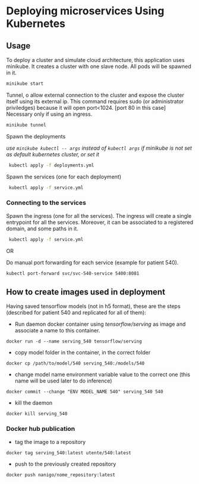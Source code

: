# Deploying microservices Using Kubernetes
## Usage
To deploy a cluster and simulate cloud architecture, this application uses minikube. 
It creates a cluster with one slave node. All pods will 
be spawned in it.

 ```sh
minikube start
```
Tunnel, o allow external connection to the cluster and 
expose the cluster itself using its external ip.
This command requires sudo (or administrator priviledges)
because it will open port<1024. [port 80 in this case]
Necessary only if using an ingress.
 ```sh
minikube tunnel
```

Spawn the deployments

_use ```minikube kubectl -- args``` instead of ```kubectl args``` if 
minikube is not set as default kubernetes cluster, or set it_
 
```sh
 kubectl apply -f deployments.yml
```

Spawn the services (one for each deployment)
```sh
 kubectl apply -f service.yml
```

### Connecting to the services
Spawn the ingress (one for all the services).
The ingress will create a single entrypoint for 
all the services. Moreover, it can be associated to a 
registered domain, and some paths in it.
```sh
 kubectl apply -f service.yml
```
 OR

Do manual port forwarding for each service (example for 
patient 540).
```sh
kubectl port-forward svc/svc-540-service 5400:8081
```

## How to create images used in deployment

Having saved tensorflow models (not in h5 format), 
these are the steps (described for patient 540 and 
replicated for all of them):

- Run daemon docker container using _tensorflow/serving_ as image 
and associate a name to this container.
 ```shell
docker run -d --name serving_540 tensorflow/serving
```

- copy model folder in the container, in the correct folder
 ```shell
docker cp /path/to/model/540 serving_540:/models/540
```
- change model name environment variable value to the correct one 
(this name will be used later to do inference)
```shell
docker commit --change "ENV MODEL_NAME 540" serving_540 540
```

- kill the daemon
```shell
docker kill serving_540
```

### Docker hub publication
- tag the image to a repository
```shell
docker tag serving_540:latest utente/540:latest 
```

- push to the previously created repository
```sh
docker push nanigo/nome_repository:latest
```

